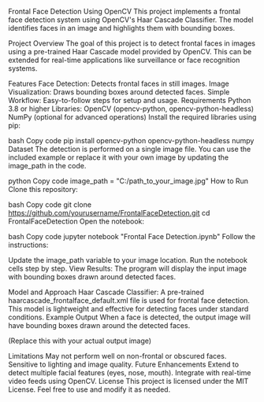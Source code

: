 

Frontal Face Detection Using OpenCV
This project implements a frontal face detection system using OpenCV's Haar Cascade Classifier. The model identifies faces in an image and highlights them with bounding boxes.

Project Overview
The goal of this project is to detect frontal faces in images using a pre-trained Haar Cascade model provided by OpenCV. This can be extended for real-time applications like surveillance or face recognition systems.

Features
Face Detection: Detects frontal faces in still images.
Image Visualization: Draws bounding boxes around detected faces.
Simple Workflow: Easy-to-follow steps for setup and usage.
Requirements
Python 3.8 or higher
Libraries:
OpenCV (opencv-python, opencv-python-headless)
NumPy (optional for advanced operations)
Install the required libraries using pip:

bash
Copy code
pip install opencv-python opencv-python-headless numpy
Dataset
The detection is performed on a single image file. You can use the included example or replace it with your own image by updating the image_path in the code.

python
Copy code
image_path = "C:/path_to_your_image.jpg"
How to Run
Clone this repository:

bash
Copy code
git clone https://github.com/yourusername/FrontalFaceDetection.git
cd FrontalFaceDetection
Open the notebook:

bash
Copy code
jupyter notebook "Frontal Face Detection.ipynb"
Follow the instructions:

Update the image_path variable to your image location.
Run the notebook cells step by step.
View Results: The program will display the input image with bounding boxes drawn around detected faces.

Model and Approach
Haar Cascade Classifier: A pre-trained haarcascade_frontalface_default.xml file is used for frontal face detection. This model is lightweight and effective for detecting faces under standard conditions.
Example Output
When a face is detected, the output image will have bounding boxes drawn around the detected faces.

(Replace this with your actual output image)

Limitations
May not perform well on non-frontal or obscured faces.
Sensitive to lighting and image quality.
Future Enhancements
Extend to detect multiple facial features (eyes, nose, mouth).
Integrate with real-time video feeds using OpenCV.
License
This project is licensed under the MIT License. Feel free to use and modify it as needed.
